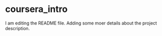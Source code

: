 # coursera_intro
I am editing the README file. Adding some moer details about the project description.
